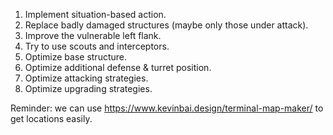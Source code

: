 1. Implement situation-based action.
2. Replace badly damaged structures (maybe only those under attack).
3. Improve the vulnerable left flank.
4. Try to use scouts and interceptors.
5. Optimize base structure.
6. Optimize additional defense & turret position.
7. Optimize attacking strategies.
8. Optimize upgrading strategies.

Reminder: we can use https://www.kevinbai.design/terminal-map-maker/
to get locations easily.